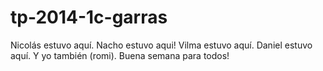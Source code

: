 tp-2014-1c-garras
=================
Nicolás estuvo aquí. 
Nacho estuvo aqui!
Vilma estuvo aquí.
Daniel estuvo aquí.
Y yo también (romi).
Buena semana para todos!

